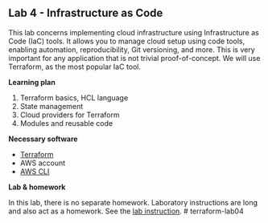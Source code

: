 ## Lab 4 - Infrastructure as Code

This lab concerns implementing cloud infrastructure using Infrastructure as Code (IaC)
tools. It allows you to manage cloud setup using code tools, enabling automation,
reproducibility, Git versioning, and more. This is very important for any application
that is not trivial proof-of-concept. We will use Terraform, as the most popular IaC
tool.

**Learning plan**
1. Terraform basics, HCL language
2. State management
3. Cloud providers for Terraform
4. Modules and reusable code

**Necessary software**
- [Terraform](https://developer.hashicorp.com/terraform/tutorials/aws-get-started/install-cli)
- AWS account
- [AWS CLI](https://docs.aws.amazon.com/cli/latest/userguide/getting-started-install.html)

**Lab & homework**

In this lab, there is no separate homework. Laboratory instructions are long and also act
as a homework. See the [lab instruction](LAB_INSTRUCTION.md).
#   t e r r a f o r m - l a b 0 4  
 